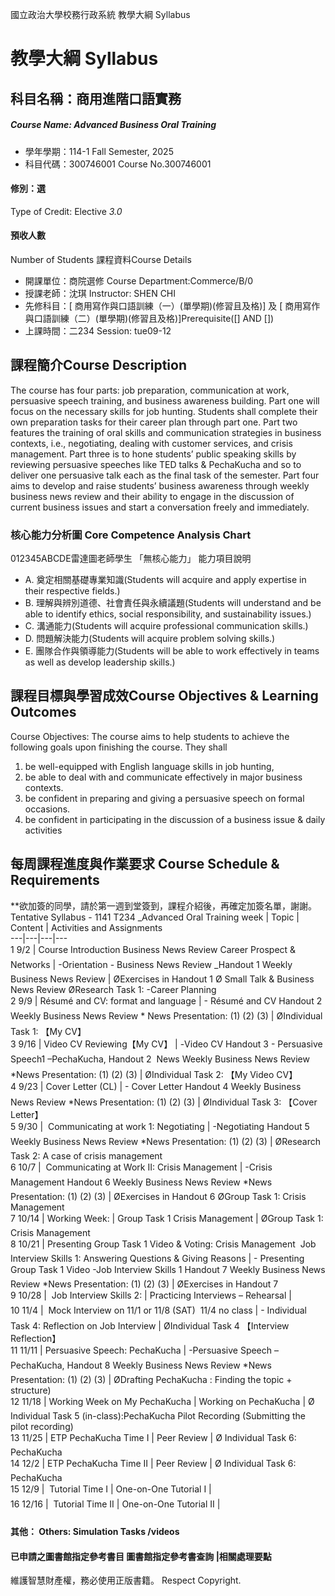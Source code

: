 國立政治大學校務行政系統 教學大綱 Syllabus
# 教學大綱 Syllabus
##  科目名稱：商用進階口語實務
#####  Course Name: Advanced Business Oral Training
  * 學年學期：114-1 Fall Semester, 2025 
  * 科目代碼：300746001 Course No.300746001
#### 修別：選
Type of Credit: Elective 
_3.0_
#### 預收人數
Number of Students
課程資料Course Details
  * 開課單位：商院選修 Course Department:Commerce/B/0 
  * 授課老師：沈琪 Instructor: SHEN CHI 
  * 先修科目：[ 商用寫作與口語訓練（一）(單學期)(修習且及格)] 及 [ 商用寫作與口語訓練（二）(單學期)(修習且及格)]Prerequisite([] AND [])
  * 上課時間：二234 Session: tue09-12
##  課程簡介Course Description
The course has four parts: job preparation, communication at work, persuasive speech training, and business awareness building. Part one will focus on the necessary skills for job hunting. Students shall complete their own preparation tasks for their career plan through part one. Part two features the training of oral skills and communication strategies in business contexts, i.e., negotiating, dealing with customer services, and crisis management. Part three is to hone students’ public speaking skills by reviewing persuasive speeches like TED talks & PechaKucha and so to deliver one persuasive talk each as the final task of the semester. Part four aims to develop and raise students’ business awareness through weekly business news review and their ability to engage in the discussion of current business issues and start a conversation freely and immediately.
###  核心能力分析圖 Core Competence Analysis Chart
012345ABCDE雷達圖老師學生
「無核心能力」 
能力項目說明
  * A. 奠定相關基礎專業知識(Students will acquire and apply expertise in their respective fields.)
  * B. 理解與辨別道德、社會責任與永續議題(Students will understand and be able to identify ethics, social responsibility, and sustainability issues.)
  * C. 溝通能力(Students will acquire professional communication skills.)
  * D. 問題解決能力(Students will acquire problem solving skills.)
  * E. 團隊合作與領導能力(Students will be able to work effectively in teams as well as develop leadership skills.)
##  課程目標與學習成效Course Objectives & Learning Outcomes 
Course Objectives:
The course aims to help students to achieve the following goals upon finishing the course. They shall 
1. be well-equipped with English language skills in job hunting,
2. be able to deal with and communicate effectively in major business contexts. 
3. be confident in preparing and giving a persuasive speech on formal occasions.
4. be confident in participating in the discussion of a business issue & daily activities
##  每周課程進度與作業要求 Course Schedule & Requirements
**欲加簽的同學，請於第一週到堂簽到，課程介紹後，再確定加簽名單，謝謝。
Tentative Syllabus - 1141 T234 _Advanced Oral Training 
week |  Topic |  Content |  Activities and Assignments  
---|---|---|---  
1 9/2 |  Course Introduction  Business News Review Career Prospect & Networks |  -Orientation - Business News Review _Handout 1 Weekly Business News Review  |  ØExercises in Handout 1 Ø Small Talk & Business News Review ØResearch Task 1: -Career Planning  
2 9/9 |  Résumé and CV: format and language  |  - Résumé and CV Handout 2 Weekly Business News Review * News Presentation: (1) (2) (3) |  ØIndividual Task 1: 【My CV】  
3 9/16 |  Video CV  Reviewing【My CV】 |  -Video CV Handout 3 - Persuasive Speech1 –PechaKucha, Handout 2  News Weekly Business News Review *News Presentation: (1) (2) (3) |  ØIndividual Task 2: 【My Video CV】  
4 9/23 |  Cover Letter (CL) |  - Cover Letter Handout 4 Weekly Business News Review *News Presentation: (1) (2) (3) |  ØIndividual Task 3: 【Cover Letter】  
5 9/30 |   Communicating at work 1: Negotiating  |  -Negotiating Handout 5 Weekly Business News Review *News Presentation: (1) (2) (3) |  ØResearch Task 2: A case of crisis management  
6 10/7 |   Communicating at Work II: Crisis Management  |  -Crisis Management Handout 6 Weekly Business News Review *News Presentation: (1) (2) (3) |  ØExercises in Handout 6 ØGroup Task 1:  Crisis Management  
7 10/14 |  Working Week:  |  Group Task 1 Crisis Management |  ØGroup Task 1:  Crisis Management  
8 10/21 |  Presenting Group Task 1 Video & Voting: Crisis Management  Job Interview Skills 1: Answering Questions & Giving Reasons |  - Presenting Group Task 1 Video -Job Interview Skills 1 Handout 7 Weekly Business News Review *News Presentation: (1) (2) (3) |  ØExercises in Handout 7  
9 10/28 |   Job Interview Skills 2:  |  Practicing Interviews – Rehearsal  |   
10 11/4 |   Mock Interview on  11/1 or 11/8 (SAT)  11/4 no class  |  - Individual Task 4: Reflection on Job Interview |  ØIndividual Task 4 【Interview Reflection】  
11 11/11 |  Persuasive Speech: PechaKucha |  -Persuasive Speech –PechaKucha, Handout 8 Weekly Business News Review *News Presentation: (1) (2) (3) |  ØDrafting PechaKucha : Finding the topic + structure)   
12 11/18 |  Working Week on My PechaKucha |  Working on PechaKucha |  Ø Individual Task 5 (in-class):PechaKucha Pilot Recording (Submitting the pilot recording)  
13 11/25 |  ETP PechaKucha Time I |  Peer Review |  Ø Individual Task 6:  PechaKucha  
14 12/2 |  ETP PechaKucha Time II |  Peer Review |  Ø Individual Task 6:  PechaKucha  
15 12/9 |   Tutorial Time I |  One-on-One Tutorial I |   
16 12/16 |   Tutorial Time II |  One-on-One Tutorial II |   
####  其他： Others: Simulation Tasks /videos 
####  已申請之圖書館指定參考書目  圖書館指定參考書查詢 |相關處理要點
維護智慧財產權，務必使用正版書籍。 Respect Copyright.